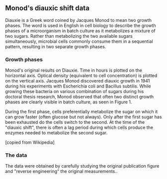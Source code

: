 ## Monod's diauxic shift data

Diauxie is a Greek word coined by Jacques Monod to mean two growth phases. The word is used in English in cell biology to describe the growth phases of a microorganism in batch culture as it metabolizes a mixture of two sugars. Rather than metabolizing the two available sugars simultaneously, microbial cells commonly consume them in a sequential pattern, resulting in two separate growth phases.

### Growth phases

Monod's original results on Diauxie. Time in hours is plotted on the horizontal axis. Optical density (equivalent to cell concentration) is plotted on the vertical axis.
Jacques Monod discovered diauxic growth in 1941 during his experiments with Escherichia coli and Bacillus subtilis. While growing these bacteria on various combination of sugars during his doctoral thesis research, Monod observed that often two distinct growth phases are clearly visible in batch culture, as seen in Figure 1.

During the first phase, cells preferentially metabolize the sugar on which it can grow faster (often glucose but not always). Only after the first sugar has been exhausted do the cells switch to the second. At the time of the "diauxic shift", there is often a lag period during which cells produce the enzymes needed to metabolize the second sugar.

[copied from Wikipedia]

### The data

The data were obtained by carefully studying the original publication figure and "reverse engineering" the original measurements..
